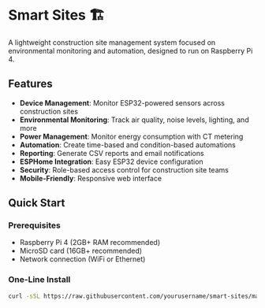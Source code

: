# Smart Sites 🏗️

A lightweight construction site management system focused on environmental monitoring and automation, designed to run on Raspberry Pi 4.

## Features

- **Device Management**: Monitor ESP32-powered sensors across construction sites
- **Environmental Monitoring**: Track air quality, noise levels, lighting, and more
- **Power Management**: Monitor energy consumption with CT metering
- **Automation**: Create time-based and condition-based automations
- **Reporting**: Generate CSV reports and email notifications
- **ESPHome Integration**: Easy ESP32 device configuration
- **Security**: Role-based access control for construction site teams
- **Mobile-Friendly**: Responsive web interface

## Quick Start

### Prerequisites
- Raspberry Pi 4 (2GB+ RAM recommended)
- MicroSD card (16GB+ recommended)
- Network connection (WiFi or Ethernet)

### One-Line Install
```bash
curl -sSL https://raw.githubusercontent.com/yourusername/smart-sites/main/install.sh | bash
